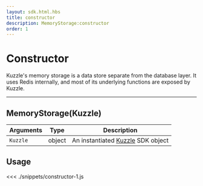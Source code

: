 ```yaml
---
layout: sdk.html.hbs
title: constructor
description: MemoryStorage:constructor
order: 1
---
```


# Constructor

Kuzzle's memory storage is a data store separate from the database layer.
It uses Redis internally, and most of its underlying functions are exposed by Kuzzle.

---

## MemoryStorage(Kuzzle)

| Arguments | Type   | Description                                           |
| --------- | ------ | ----------------------------------------------------- |
| `Kuzzle`  | object | An instantiated [Kuzzle](/sdk/js/5/kuzzle) SDK object |

## Usage

<<< ./snippets/constructor-1.js
